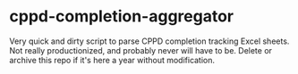 # cppd-completion-aggregator
Very quick and dirty script to parse CPPD completion tracking Excel sheets. Not really productionized, and probably never will have to be. Delete or archive this repo if it's here a year without modification.
